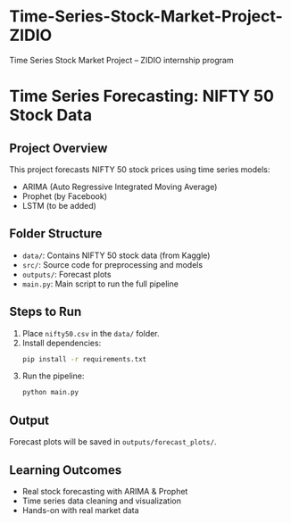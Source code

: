 # Time-Series-Stock-Market-Project-ZIDIO
Time Series Stock Market Project – ZIDIO internship program 

# Time Series Forecasting: NIFTY 50 Stock Data

##  Project Overview
This project forecasts NIFTY 50 stock prices using time series models:
- ARIMA (Auto Regressive Integrated Moving Average)
- Prophet (by Facebook)
- LSTM (to be added)

##  Folder Structure
- `data/`: Contains NIFTY 50 stock data (from Kaggle)
- `src/`: Source code for preprocessing and models
- `outputs/`: Forecast plots
- `main.py`: Main script to run the full pipeline

##  Steps to Run
1. Place `nifty50.csv` in the `data/` folder.
2. Install dependencies:
   ```bash
   pip install -r requirements.txt
   ```
3. Run the pipeline:
   ```bash
   python main.py
   ```

##  Output
Forecast plots will be saved in `outputs/forecast_plots/`.

##  Learning Outcomes
- Real stock forecasting with ARIMA & Prophet
- Time series data cleaning and visualization
- Hands-on with real market data
